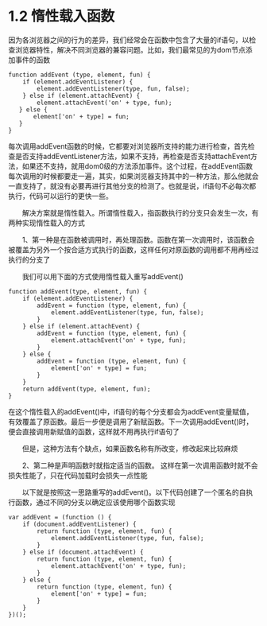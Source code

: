 # 1.2 惰性载入函数

因为各浏览器之间的行为的差异，我们经常会在函数中包含了大量的if语句，以检查浏览器特性，解决不同浏览器的兼容问题。比如，我们最常见的为dom节点添加事件的函数

```
function addEvent (type, element, fun) {    
	if (element.addEventListener) {
		element.addEventListener(type, fun, false);
	} else if (element.attachEvent) {
   		element.attachEvent('on' + type, fun);
   } else {
       element['on' + type] = fun;
   }
}
```

每次调用addEvent函数的时候，它都要对浏览器所支持的能力进行检查，首先检查是否支持addEventListener方法，如果不支持，再检查是否支持attachEvent方法，如果还不支持，就用dom0级的方法添加事件。这个过程，在addEvent函数每次调用的时候都要走一遍，其实，如果浏览器支持其中的一种方法，那么他就会一直支持了，就没有必要再进行其他分支的检测了。也就是说，if语句不必每次都执行，代码可以运行的更快一些。

　　解决方案就是惰性载入。所谓惰性载入，指函数执行的分支只会发生一次，有两种实现惰性载入的方式

　　1、第一种是在函数被调用时，再处理函数。函数在第一次调用时，该函数会被覆盖为另外一个按合适方式执行的函数，这样任何对原函数的调用都不用再经过执行的分支了

　　我们可以用下面的方式使用惰性载入重写addEvent()

```
function addEvent(type, element, fun) {    
	if (element.addEventListener) {
		addEvent = function (type, element, fun) {
			element.addEventListener(type, fun, false);
		}
	} else if (element.attachEvent) {
		addEvent = function (type, element, fun) {
			element.attachEvent('on' + type, fun);
		}
	} else {
		addEvent = function (type, element, fun) {
			element['on' + type] = fun;
		}
	} 
	return addEvent(type, element, fun);
}
```
在这个惰性载入的addEvent()中，if语句的每个分支都会为addEvent变量赋值，有效覆盖了原函数。最后一步便是调用了新赋函数。下一次调用addEvent()时，便会直接调用新赋值的函数，这样就不用再执行if语句了

　　但是，这种方法有个缺点，如果函数名称有所改变，修改起来比较麻烦

　　2、第二种是声明函数时就指定适当的函数。 这样在第一次调用函数时就不会损失性能了，只在代码加载时会损失一点性能

　　以下就是按照这一思路重写的addEvent()。以下代码创建了一个匿名的自执行函数，通过不同的分支以确定应该使用哪个函数实现

```
var addEvent = (function () {    
	if (document.addEventListener) {        
		return function (type, element, fun) {
			element.addEventListener(type, fun, false);
		}
	} else if (document.attachEvent) {        
		return function (type, element, fun) {
			element.attachEvent('on' + type, fun);
		}
	} else {        
		return function (type, element, fun) {
			element['on' + type] = fun;
		}
	}
})();
```
